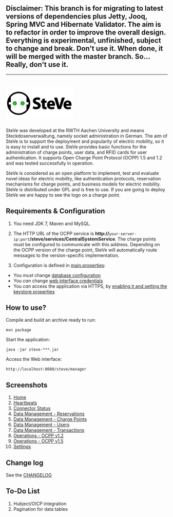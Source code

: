 ## Disclaimer: This branch is for migrating to latest versions of dependencies plus Jetty, Jooq, Spring MVC and Hibernate Validator. The aim is to refactor in order to improve the overall design. Everything is experimental, unfinished, subject to change and break. Don't use it. When done, it will be merged with the master branch. So... Really, don't use it.

---

![SteVe](src/main/resources/webapp/static/images/logo.png)
=====

SteVe was developed at the RWTH Aachen University and means Steckdosenverwaltung, namely socket administration in German. The aim of SteVe is to support the deployment and popularity of electric mobility, so it is easy to install and to use. SteVe provides basic functions for the administration of charge points, user data, and RFID cards for user authentication. It supports Open Charge Point Protocol (OCPP) 1.5 and 1.2 and was tested successfully in operation.

SteVe is considered as an open platform to implement, test and evaluate novel ideas for electric mobility, like authentication protocols, reservation mechanisms for charge points, and business models for electric mobility. SteVe is distributed under GPL and is free to use. If you are going to deploy SteVe we are happy to see the logo on a charge point.

Requirements & Configuration
-----

1. You need JDK 7, Maven and MySQL.

2. The HTTP URL of the OCPP service is **http://**`your-server-ip:port`**/steve/services/CentralSystemService**. The charge points must be configured to communicate with this address. Depending on the OCPP version of the charge point, SteVe will automatically route messages to the version-specific implementation.

3. Configuration is defined in [main.properties](src/main/resources/main.properties):
  - You _must_ change [database configuration](src/main/resources/main.properties#L3-L5)
  - You _can_ change [web interface credentials](src/main/resources/main.properties#L9-L10)
  - You _can_ access the application via HTTPS, by [enabling it and setting the keystore properties](src/main/resources/main.properties#L23-L26)
  
How to use?
-----

Compile and build an archive ready to run:

    mvn package
 
Start the application:

    java -jar steve-***.jar

Access the Web interface:

    http://localhost:8080/steve/manager

Screenshots
-----
1. [Home](website/screenshots/home.png)
2. [Heartbeats](website/screenshots/heartbeats.png)
3. [Connector Status](website/screenshots/connector-status.png)
4. [Data Management - Reservations](website/screenshots/reservations.png)
5. [Data Management - Charge Points](website/screenshots/chargepoints.png)
6. [Data Management - Users](website/screenshots/users.png)
7. [Data Management - Transactions](website/screenshots/transactions.png)
8. [Operations - OCPP v1.2](website/screenshots/ocpp12.png)
9. [Operations - OCPP v1.5](website/screenshots/ocpp15.png)
10. [Settings](website/screenshots/settings.png)

Change log
-----
See the [CHANGELOG](CHANGELOG.md)

To-Do List
-----
1. Hubject/OICP integration
2. Pagination for data tables